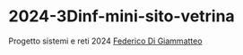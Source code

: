 # 2024-3Dinf-mini-sito-vetrina
Progetto sistemi e reti 2024
[Federico Di Giammatteo](https://fedo-dg.github.io/mini-sito-vetrina/)
